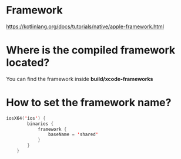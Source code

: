 # Framework

https://kotlinlang.org/docs/tutorials/native/apple-framework.html

# Where is the compiled framework located?
You can find the framework inside **build/xcode-frameworks**

# How to set the framework name?

```kotlin
iosX64('ios') {
        binaries {
            framework {
                baseName = 'shared'
            }
        }
    }
```